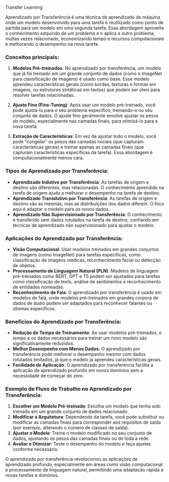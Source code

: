 Transfer Learning


Aprendizado por Transferência é uma técnica de aprendizado de máquina onde um modelo desenvolvido para uma tarefa é reutilizado como ponto de partida para um modelo em uma segunda tarefa. Essa abordagem aproveita o conhecimento adquirido de um problema e o aplica a outro problema, muitas vezes relacionado, economizando tempo e recursos computacionais e melhorando o desempenho na nova tarefa.

### Conceitos principais:
1. **Modelos Pré-treinados**: No aprendizado por transferência, um modelo que já foi treinado em um grande conjunto de dados (como o ImageNet para classificação de imagens) é usado como base. Esse modelo aprendeu características gerais (como bordas, texturas e formas em imagens, ou estruturas sintáticas em textos) que podem ser úteis para resolver tarefas relacionadas.

2. **Ajuste Fino (Fine-Tuning)**: Após usar um modelo pré-treinado, você pode ajustá-lo para o seu problema específico, treinando-o no seu conjunto de dados. O ajuste fino geralmente envolve ajustar os pesos do modelo, especialmente nas camadas finais, para otimizá-lo para a nova tarefa.

3. **Extração de Características**: Em vez de ajustar todo o modelo, você pode "congelar" os pesos das camadas iniciais (que capturam características gerais) e treinar apenas as camadas finais (que capturam características específicas da tarefa). Essa abordagem é computacionalmente menos cara.

### Tipos de Aprendizado por Transferência:
- **Aprendizado Indutivo por Transferência**: As tarefas de origem e destino são diferentes, mas relacionadas. O conhecimento aprendido na tarefa de origem ajuda a melhorar o desempenho na tarefa de destino.
- **Aprendizado Transdutivo por Transferência**: As tarefas de origem e destino são as mesmas, mas as distribuições dos dados diferem. O foco aqui é adaptar o modelo para os novos dados.
- **Aprendizado Não Supervisionado por Transferência**: O conhecimento é transferido sem dados rotulados na tarefa de destino, confiando em técnicas de aprendizado não supervisionado para ajustar o modelo.

### Aplicações do Aprendizado por Transferência:
- **Visão Computacional**: Usar modelos treinados em grandes conjuntos de imagens (como ImageNet) para tarefas específicas, como classificação de imagens médicas, reconhecimento facial ou detecção de objetos.
- **Processamento de Linguagem Natural (PLN)**: Modelos de linguagem pré-treinados como BERT, GPT e T5 podem ser ajustados para tarefas como classificação de texto, análise de sentimentos e reconhecimento de entidades nomeadas.
- **Reconhecimento de Fala**: O aprendizado por transferência é usado em modelos de fala, onde modelos pré-treinados em grandes corpora de dados de áudio podem ser adaptados para reconhecer falantes ou idiomas específicos.

### Benefícios do Aprendizado por Transferência:
- **Redução do Tempo de Treinamento**: Ao usar modelos pré-treinados, o tempo e os dados necessários para treinar um novo modelo são significativamente reduzidos.
- **Melhor Desempenho com Menos Dados**: O aprendizado por transferência pode melhorar o desempenho mesmo com dados rotulados limitados, já que o modelo já aprendeu características gerais.
- **Facilidade de Aplicação**: O aprendizado por transferência facilita a aplicação de aprendizado profundo em novos domínios sem a necessidade de começar do zero.

### Exemplo de Fluxo de Trabalho no Aprendizado por Transferência:
1. **Escolher um Modelo Pré-treinado**: Escolha um modelo que tenha sido treinado em um grande conjunto de dados relacionado.
2. **Modificar a Arquitetura**: Dependendo da tarefa, você pode substituir ou modificar as camadas finais para corresponder aos requisitos de saída (por exemplo, alterando o número de classes de saída).
3. **Ajustar o Modelo**: Treine o modelo modificado no seu conjunto de dados, ajustando os pesos das camadas finais ou de toda a rede.
4. **Avaliar e Otimizar**: Teste o desempenho do modelo e faça ajustes conforme necessário.

O aprendizado por transferência revolucionou as aplicações de aprendizado profundo, especialmente em áreas como visão computacional e processamento de linguagem natural, permitindo uma adaptação rápida a novas tarefas e domínios.
